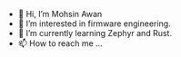 - 👋 Hi, I’m Mohsin Awan
- 👀 I’m interested in firmware engineering.
- 🌱 I’m currently learning Zephyr and Rust. 
- 📫 How to reach me ...

<!---
awanm2/awanm2 is a ✨ special ✨ repository because its `README.md` (this file) appears on your GitHub profile.
You can click the Preview link to take a look at your changes.
--->

